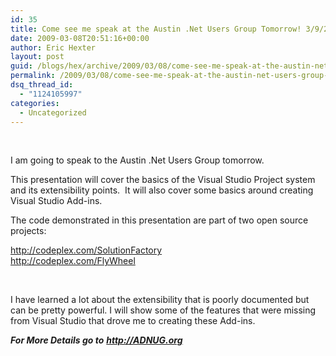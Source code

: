 ```yaml
---
id: 35
title: Come see me speak at the Austin .Net Users Group Tomorrow! 3/9/2009 5pm
date: 2009-03-08T20:51:16+00:00
author: Eric Hexter
layout: post
guid: /blogs/hex/archive/2009/03/08/come-see-me-speak-at-the-austin-net-users-group-tomorrow-3-9-2009-5pm.aspx
permalink: /2009/03/08/come-see-me-speak-at-the-austin-net-users-group-tomorrow-3-9-2009-5pm/
dsq_thread_id:
  - "1124105997"
categories:
  - Uncategorized
---
```

&#160;

I am going to speak to the Austin .Net Users Group tomorrow.

This presentation will cover the basics of the Visual Studio Project system and its extensibility points.&#160; It will also cover some basics around creating Visual Studio Add-ins.

The code demonstrated in this presentation are part of two open source projects:

<http://codeplex.com/SolutionFactory>   
<http://codeplex.com/FlyWheel>

&#160;

I have learned a lot about the extensibility that is poorly documented but can be pretty powerful. I will show some of the features that were missing from Visual Studio that drove me to creating these Add-ins.

**_For More Details go to_** [**_http://ADNUG.org_**](http://ADNUG.org)